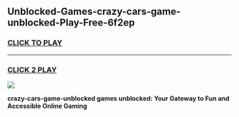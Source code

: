 
## Unblocked-Games-crazy-cars-game-unblocked-Play-Free-6f2ep
<h3>
<a href="https://premium76.site?title=crazy-cars-game-unblocked&ref=23A">CLICK TO PLAY</a></h3>
<hr>

<h3>
<a href="https://premium76.site?title=crazy-cars-game-unblocked&ref=23A">CLICK 2 PLAY</a>
  
</h3>

<a href="https://premium76.site?title=crazy-cars-game-unblocked&ref=23A"><img src="https://clearcache.store/games.png"></a>


**crazy-cars-game-unblocked games unblocked: Your Gateway to Fun and Accessible Online Gaming**
